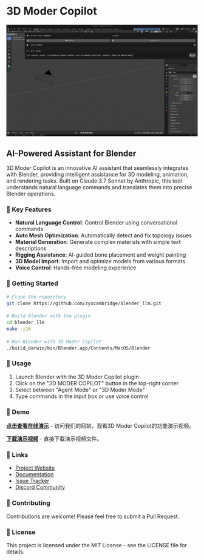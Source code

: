 # 3D Moder Copilot

[![3D Moder Copilot 演示](images/video-poster.jpg)](https://zyxcambridge.github.io/blender_llm/)

## AI-Powered Assistant for Blender

3D Moder Copilot is an innovative AI assistant that seamlessly integrates with Blender, providing intelligent assistance for 3D modeling, animation, and rendering tasks. Built on Claude 3.7 Sonnet by Anthropic, this tool understands natural language commands and translates them into precise Blender operations.

### 🌟 Key Features

- **Natural Language Control**: Control Blender using conversational commands
- **Auto Mesh Optimization**: Automatically detect and fix topology issues
- **Material Generation**: Generate complex materials with simple text descriptions
- **Rigging Assistance**: AI-guided bone placement and weight painting
- **3D Model Import**: Import and optimize models from various formats
- **Voice Control**: Hands-free modeling experience

### 🚀 Getting Started

```bash
# Clone the repository
git clone https://github.com/zyxcambridge/blender_llm.git

# Build Blender with the plugin
cd blender_llm
make -j16

# Run Blender with 3D Moder Copilot
./build_darwin/bin/Blender.app/Contents/MacOS/Blender
```

### 📖 Usage

1. Launch Blender with the 3D Moder Copilot plugin
2. Click on the "3D MODER COPILOT" button in the top-right corner
3. Select between "Agent Mode" or "3D Moder Mode"
4. Type commands in the input box or use voice control

### 🎥 Demo

**[点击查看在线演示](https://zyxcambridge.github.io/blender_llm/)** - 访问我们的网站，观看3D Moder Copilot的功能演示视频。

**[下载演示视频](https://github.com/zyxcambridge/blender_llm/raw/gh-pages/videos/0a788f187e6d6e03ccf73c19d2612b.mp4)** - 直接下载演示视频文件。

### 🔗 Links

- [Project Website](https://zyxcambridge.github.io/blender_llm/)
- [Documentation](https://github.com/zyxcambridge/blender_llm/wiki)
- [Issue Tracker](https://github.com/zyxcambridge/blender_llm/issues)
- [Discord Community](https://discord.gg/ZhNHbYaz)

### 🤝 Contributing

Contributions are welcome! Please feel free to submit a Pull Request.

### 📄 License

This project is licensed under the MIT License - see the LICENSE file for details.
